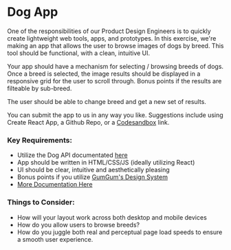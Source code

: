 # Dog App

One of the responsibilities of our Product Design Engineers is to quickly create lightweight web tools, apps, and prototypes. In this exercise, we're making an app that allows the user to browse images of dogs by breed. This tool should be functional, with a clean, intuitive UI.  

Your app should have a mechanism for selecting / browsing breeds of dogs. Once a breed is selected, the image results should be displayed in a responsive grid for the user to scroll through. Bonus points if the results are filteable by sub-breed.

The user should be able to change breed and get a new set of results.

You can submit the app to us in any way you like. Suggestions include using Create React App, a Github Repo, or a [Codesandbox](https://codesandbox.io) link.

### Key Requirements:
 - Utilize the Dog API documentated [here](http://dog.ceo/dog-api/)
 - App should be written in HTML/CSS/JS (ideally utilizing React)
 - UI should be clear, intuitive and aesthetically pleasing
 - Bonus points if you utilize [GumGum's Design System](http://ds.gumgum.com/stable/)
 - [More Documentation Here](http://ds.gumgum.com/stable/css/)

### Things to Consider:
 - How will your layout work across both desktop and mobile devices
 - How do you allow users to browse breeds?
 - How do you juggle both real and perceptual page load speeds to ensure a smooth user experience.




